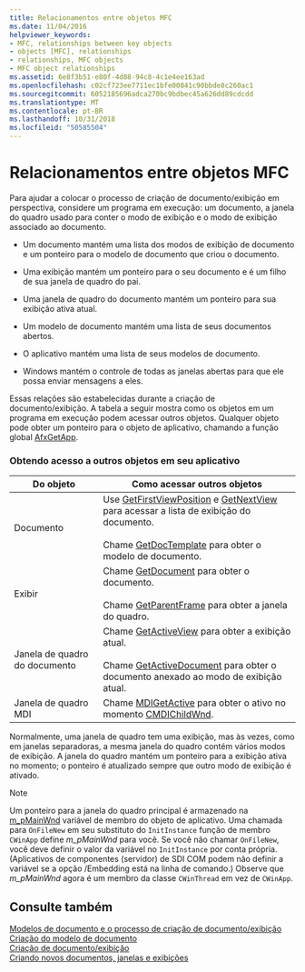 ```yaml
---
title: Relacionamentos entre objetos MFC
ms.date: 11/04/2016
helpviewer_keywords:
- MFC, relationships between key objects
- objects [MFC], relationships
- relationships, MFC objects
- MFC object relationships
ms.assetid: 6e8f3b51-e80f-4d88-94c8-4c1e4ee163ad
ms.openlocfilehash: c02cf723ee7711ec1bfe00841c90bbde8c260ac1
ms.sourcegitcommit: 6052185696adca270bc9bdbec45a626dd89cdcdd
ms.translationtype: MT
ms.contentlocale: pt-BR
ms.lasthandoff: 10/31/2018
ms.locfileid: "50585504"
---
```

# <a name="relationships-among-mfc-objects"></a>Relacionamentos entre objetos MFC

Para ajudar a colocar o processo de criação de documento/exibição em perspectiva, considere um programa em execução: um documento, a janela do quadro usado para conter o modo de exibição e o modo de exibição associado ao documento.

- Um documento mantém uma lista dos modos de exibição de documento e um ponteiro para o modelo de documento que criou o documento.

- Uma exibição mantém um ponteiro para o seu documento e é um filho de sua janela de quadro do pai.

- Uma janela de quadro do documento mantém um ponteiro para sua exibição ativa atual.

- Um modelo de documento mantém uma lista de seus documentos abertos.

- O aplicativo mantém uma lista de seus modelos de documento.

- Windows mantém o controle de todas as janelas abertas para que ele possa enviar mensagens a eles.

Essas relações são estabelecidas durante a criação de documento/exibição. A tabela a seguir mostra como os objetos em um programa em execução podem acessar outros objetos. Qualquer objeto pode obter um ponteiro para o objeto de aplicativo, chamando a função global [AfxGetApp](../mfc/reference/application-information-and-management.md#afxgetapp).

### <a name="gaining-access-to-other-objects-in-your-application"></a>Obtendo acesso a outros objetos em seu aplicativo

|Do objeto|Como acessar outros objetos|
|-----------------|---------------------------------|
|Documento|Use [GetFirstViewPosition](../mfc/reference/cdocument-class.md#getfirstviewposition) e [GetNextView](../mfc/reference/cdocument-class.md#getnextview) para acessar a lista de exibição do documento.<br /><br /> Chame [GetDocTemplate](../mfc/reference/cdocument-class.md#getdoctemplate) para obter o modelo de documento.|
|Exibir|Chame [GetDocument](../mfc/reference/cview-class.md#getdocument) para obter o documento.<br /><br /> Chame [GetParentFrame](../mfc/reference/cwnd-class.md#getparentframe) para obter a janela do quadro.|
|Janela de quadro do documento|Chame [GetActiveView](../mfc/reference/cframewnd-class.md#getactiveview) para obter a exibição atual.<br /><br /> Chame [GetActiveDocument](../mfc/reference/cframewnd-class.md#getactivedocument) para obter o documento anexado ao modo de exibição atual.|
|Janela de quadro MDI|Chame [MDIGetActive](../mfc/reference/cmdiframewnd-class.md#mdigetactive) para obter o ativo no momento [CMDIChildWnd](../mfc/reference/cmdichildwnd-class.md).|

Normalmente, uma janela de quadro tem uma exibição, mas às vezes, como em janelas separadoras, a mesma janela do quadro contém vários modos de exibição. A janela do quadro mantém um ponteiro para a exibição ativa no momento; o ponteiro é atualizado sempre que outro modo de exibição é ativado.

> [!NOTE]
>  Um ponteiro para a janela do quadro principal é armazenado na [m_pMainWnd](../mfc/reference/cwinthread-class.md#m_pmainwnd) variável de membro do objeto de aplicativo. Uma chamada para `OnFileNew` em seu substituto do `InitInstance` função de membro `CWinApp` define *m_pMainWnd* para você. Se você não chamar `OnFileNew`, você deve definir o valor da variável no `InitInstance` por conta própria. (Aplicativos de componentes (servidor) de SDI COM podem não definir a variável se a opção /Embedding está na linha de comando.) Observe que *m_pMainWnd* agora é um membro da classe `CWinThread` em vez de `CWinApp`.

## <a name="see-also"></a>Consulte também

[Modelos de documento e o processo de criação de documento/exibição](../mfc/document-templates-and-the-document-view-creation-process.md)<br/>
[Criação do modelo de documento](../mfc/document-template-creation.md)<br/>
[Criação de documento/exibição](../mfc/document-view-creation.md)<br/>
[Criando novos documentos, janelas e exibições](../mfc/creating-new-documents-windows-and-views.md)

